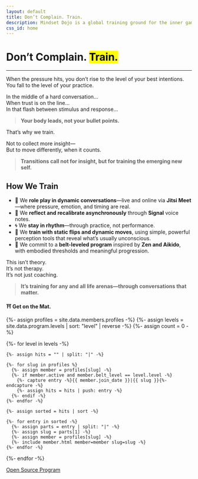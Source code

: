 ```yaml
---
layout: default
title: Don’t Complain. Train.
description: Mindset Dojo is a global training ground for the inner game of presence, leadership, and emotional clarity. For conversations that matter—across all life arenas.
css_id: home
---
```


<h1>Don’t Complain. <mark>Train.</mark></h1>
<hr>

<p>When the pressure hits, you don’t rise to the level of your best intentions.<br>
You fall to the level of your practice.</p>

<p>In the middle of a hard conversation…<br>
When trust is on the line…<br>
In that flash between stimulus and response…</p>

<blockquote><strong>Your body leads, not your bullet points.</strong></blockquote>

<p>That’s why we train.</p>

<p>Not to collect more insight—<br>
But to move differently, when it counts.</p>

<blockquote><strong>Transitions call not for insight, but for training the emerging new self.</strong></blockquote>

<h2>How We Train</h2>
<ul>
  <li>🥋 We <strong>role play in dynamic conversations</strong>—live and online via <strong>Jitsi Meet</strong>—where pressure, emotion, and timing are real.</li>
  <li>🔁 We <strong>reflect and recalibrate asynchronously</strong> through <strong>Signal</strong> voice notes.</li>
  <li>🌀 We <strong>stay in rhythm</strong>—through practice, not performance.</li>
  <li>🧭 We <strong>train with static flips and dynamic moves</strong>, using simple, powerful perception tools that reveal what’s usually unconscious.</li>
  <li>🎯 We commit to a <strong>belt-leveled program</strong> inspired by <strong>Zen and Aikido</strong>, with embodied thresholds and meaningful progression.</li>
</ul>

<p>This isn’t theory.<br>
It’s not therapy.<br>
It’s not just coaching.</p>

<blockquote><strong>It’s training for any and all life arenas—through conversations that matter.</strong></blockquote>

<p><strong>⛩️ Get on the Mat.</strong></p>

<div class="md-members">

  {%- assign profiles = site.data.members.profiles -%}
  {%- assign levels = site.data.program.levels | sort: "level" | reverse -%}
  {%- assign count = 0 -%}

  {%- for level in levels -%}

    {%- assign hits = "" | split: "|" -%}

    {%- for slug in profiles %}
      {%- assign member = profiles[slug] -%}
      {%- if member.active and member.belt_level == level.level -%}
        {%- capture entry -%}{{ member.join_date }}|{{ slug }}{%- endcapture -%}
        {%- assign hits = hits | push: entry -%}
      {%- endif -%}
    {%- endfor -%}

    {%- assign sorted = hits | sort -%}

    {%- for entry in sorted -%}
      {%- assign parts = entry | split: "|" -%}
      {%- assign slug = parts[1] -%}
      {%- assign member = profiles[slug] -%}
      {%- include member.html member=member slug=slug -%}
    {%- endfor -%}
  {%- endfor -%}

</div>

<div class="md-cta-group">
    <a href="./program">Open Source Program</a>
</div>
